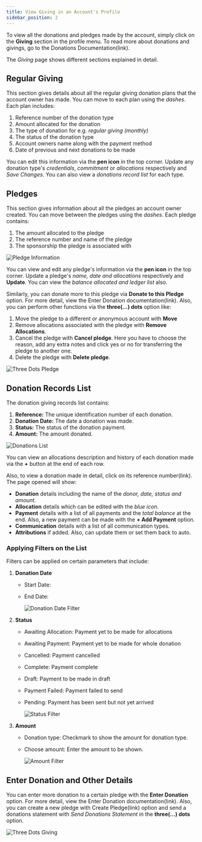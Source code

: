 ```yaml
---
title: View Giving in an Account's Profile
sidebar_position: 2
---
```


To view all the donations and pledges made by the account, simply click on the **Giving** section in the profile menu. To read more about donations and givings, go to the Donations Documentation(link).

The *Giving* page shows different sections explained in detail.

## Regular Giving 

This section gives details about all the regular giving donation plans that the account owner has made. You can move to each plan using the *dashes*. Each plan includes:

1. Reference number of the donation type
2. Amount allocated for the donation 
3. The type of donation for e.g. *regular giving (monthly)*
4. The status of the donation type
5. Account owners name along with the payment method
6. Date of previous and next donations to be made

You can edit this information via the **pen icon** in the top corner. Update any donation type's *credentials*, *commitment* or *allocations* respectively and *Save Changes*. You can also view a *donations record list* for each type. 

## Pledges

This section gives information about all the pledges an account owner created. You can move between the pledges using the *dashes*. Each pledge contains:

1. The amount allocated to the pledge
2. The reference number and name of the pledge 
3. The sponsorship the pledge is associated with

![Pledge Information](./pledge-info.png)

You can view and edit any pledge's information via the **pen icon** in the top corner. Update a pledge's *name, date and allocations* respectively and **Update**. You can view the *balance allocated and ledger list* also.

Similarly, you can donate more to this pledge via **Donate to this Pledge** option. For more detail, view the Enter Donation documentation(link). Also, you can perform other functions via the **three(...) dots** option like:

1. Move the pledge to a different or anonymous account with **Move**
2. Remove allocations associated with the pledge with **Remove Allocations**.
3. Cancel the pledge with **Cancel pledge**. Here you have to choose the reason, add any extra notes and click yes or no for transferring the pledge to another one. 
4. Delete the pledge with **Delete pledge**.

![Three Dots Pledge](./three-dots-pledge.png)

## Donation Records List

The donation giving records list contains:

1. **Reference:** The unique identification number of each donation.
2. **Donation Date:** The date a donation was made.
3. **Status:** The status of the donation payment.
4. **Amount:** The amount donated.

![Donations List](./donations-list.png)

You can view an allocations description and history of each donation made via the **+** button at the end of each row.

Also, to view a donation made in detail, click on its reference number(link). The page opened will show:

- **Donation** details including the name of the *donor, date, status and amount*.
- **Allocation** details which can be edited with the *blue icon*.
- **Payment** details with a list of all payments and the *total balance* at the end. Also, a new payment can be made with the **+ Add Payment** option.  
- **Communication** details with a list of all communication types.
- **Attributions** if added. Also, can update them or set them back to auto. 

### Applying Filters on the List

Filters can be applied on certain parameters that include:

1. **Donation Date**
    - Start Date:
    - End Date: 

        ![Donation Date Filter](./donation-date-filter.png)

2. **Status**
    - Awaiting Allocation: Payment yet to be made for allocations 
    - Awaiting Payment: Payment yet to be made for whole donation
    - Cancelled: Payment cancelled 
    - Complete: Payment complete
    - Draft: Payment to be made in draft
    - Payment Failed: Payment failed to send
    - Pending: Payment has been sent but not yet arrived 

        ![Status Filter](./status-filter.png)

3. **Amount**
    - Donation type: Checkmark to show the amount for donation type.
    - Choose amount: Enter the amount to be shown. 

        ![Amount Filter](./amount-filter.png)

## Enter Donation and Other Details

You can enter more donation to a certain pledge with the **Enter Donation** option. For more detail, view the Enter Donation documentation(link). Also, you can create a new pledge with Create Pledge(link) option and send a donations statement with *Send Donations Statement* in the **three(...) dots** option.

![Three Dots Giving](./three-dots-giving.png)
